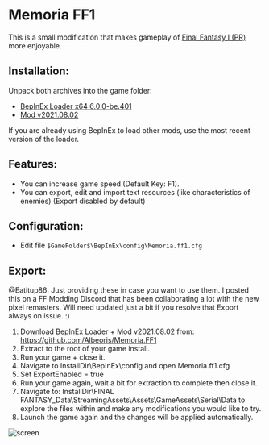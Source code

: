 # Memoria FF1
This is a small modification that makes gameplay of [Final Fantasy I (PR)](https://store.steampowered.com/app/1173770/FINAL_FANTASY/) more enjoyable. 

## Installation:
Unpack both archives into the game folder:
- [BepInEx Loader x64 6.0.0-be.401](https://github.com/Albeoris/Memoria.FF1/releases/download/v2021.08.02/Loader_v2021.08.01.zip)
- [Mod v2021.08.02](https://github.com/Albeoris/Memoria.FF1/releases/download/v2021.08.02/Mod_v2021.08.02.zip)

If you are already using BepInEx to load other mods, use the most recent version of the loader.

## Features:

- You can increase game speed (Default Key: F1).
- You can export, edit and import text resources (like characteristics of enemies) (Export disabled by default)

## Configuration:

- Edit file `$GameFolder$\BepInEx\config\Memoria.ff1.cfg`

## Export:

@Eatitup86:
Just providing these in case you want to use them. I posted this on a FF Modding Discord that has been collaborating a lot with the new pixel remasters. Will need updated just a bit if you resolve that Export always on issue. :)

1. Download BepInEx Loader + Mod v2021.08.02 from: https://github.com/Albeoris/Memoria.FF1
2. Extract to the root of your game install.
3. Run your game + close it.
4. Navigate to InstallDir\BepInEx\config and open Memoria.ff1.cfg
5. Set ExportEnabled = true
6. Run your game again, wait a bit for extraction to complete then close it.
7. Navigate to: InstallDir\FINAL FANTASY_Data\StreamingAssets\Assets\GameAssets\Serial\Data to explore the files within and make any modifications you would like to try.
8. Launch the game again and the changes will be applied automatically.


![screen](https://i.imgur.com/1IrVylI.png)
